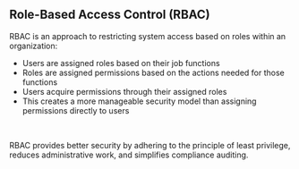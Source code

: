 ## Role-Based Access Control (RBAC)

RBAC is an approach to restricting system access based on roles within an organization:

* Users are assigned roles based on their job functions
* Roles are assigned permissions based on the actions needed for those functions
* Users acquire permissions through their assigned roles
* This creates a more manageable security model than assigning permissions directly to users

&nbsp;

RBAC provides better security by adhering to the principle of least privilege, reduces administrative work, and simplifies compliance auditing.